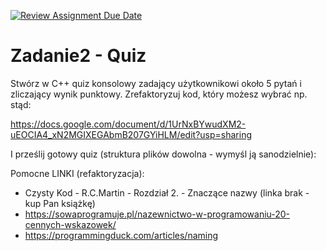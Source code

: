 [![Review Assignment Due Date](https://classroom.github.com/assets/deadline-readme-button-24ddc0f5d75046c5622901739e7c5dd533143b0c8e959d652212380cedb1ea36.svg)](https://classroom.github.com/a/9roTg8rc)
# Zadanie2 - Quiz

Stwórz w C++ quiz konsolowy zadający użytkownikowi około 5 pytań i zliczający wynik punktowy. Zrefaktoryzuj kod, który możesz wybrać np. stąd:

https://docs.google.com/document/d/1UrNxBYwudXM2-uEOCIA4_xN2MGIXEGAbmB207GYiHLM/edit?usp=sharing

I prześlij gotowy quiz (struktura plików dowolna - wymyśl ją sanodzielnie):

Pomocne LINKI (refaktoryzacja):

- Czysty Kod - R.C.Martin - Rozdział 2. - Znaczące nazwy (linka brak - kup Pan książkę)
- https://sowaprogramuje.pl/nazewnictwo-w-programowaniu-20-cennych-wskazowek/
- https://programmingduck.com/articles/naming
